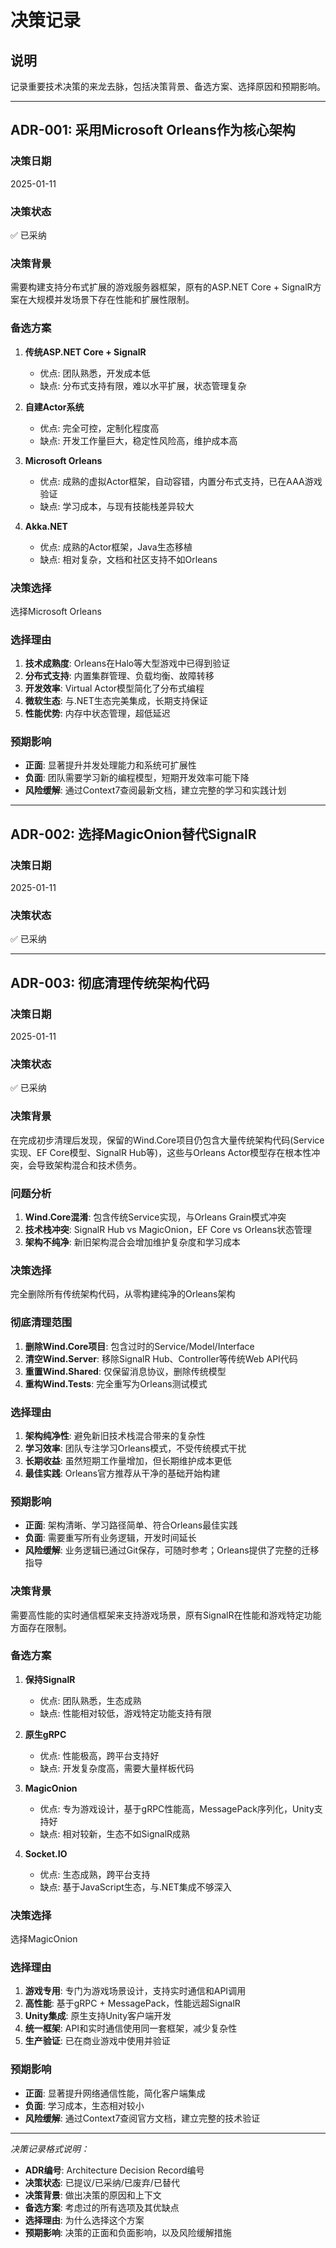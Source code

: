 # 决策记录

## 说明
记录重要技术决策的来龙去脉，包括决策背景、备选方案、选择原因和预期影响。

---

## ADR-001: 采用Microsoft Orleans作为核心架构

### 决策日期
2025-01-11

### 决策状态
✅ 已采纳

### 决策背景
需要构建支持分布式扩展的游戏服务器框架，原有的ASP.NET Core + SignalR方案在大规模并发场景下存在性能和扩展性限制。

### 备选方案
1. **传统ASP.NET Core + SignalR**
   - 优点: 团队熟悉，开发成本低
   - 缺点: 分布式支持有限，难以水平扩展，状态管理复杂

2. **自建Actor系统**
   - 优点: 完全可控，定制化程度高
   - 缺点: 开发工作量巨大，稳定性风险高，维护成本高

3. **Microsoft Orleans**
   - 优点: 成熟的虚拟Actor框架，自动容错，内置分布式支持，已在AAA游戏验证
   - 缺点: 学习成本，与现有技能栈差异较大

4. **Akka.NET**
   - 优点: 成熟的Actor框架，Java生态移植
   - 缺点: 相对复杂，文档和社区支持不如Orleans

### 决策选择
选择Microsoft Orleans

### 选择理由
1. **技术成熟度**: Orleans在Halo等大型游戏中已得到验证
2. **分布式支持**: 内置集群管理、负载均衡、故障转移
3. **开发效率**: Virtual Actor模型简化了分布式编程
4. **微软生态**: 与.NET生态完美集成，长期支持保证
5. **性能优势**: 内存中状态管理，超低延迟

### 预期影响
- **正面**: 显著提升并发处理能力和系统可扩展性
- **负面**: 团队需要学习新的编程模型，短期开发效率可能下降
- **风险缓解**: 通过Context7查阅最新文档，建立完整的学习和实践计划

---

## ADR-002: 选择MagicOnion替代SignalR

### 决策日期
2025-01-11

### 决策状态
✅ 已采纳

---

## ADR-003: 彻底清理传统架构代码

### 决策日期
2025-01-11

### 决策状态
✅ 已采纳

### 决策背景
在完成初步清理后发现，保留的Wind.Core项目仍包含大量传统架构代码(Service实现、EF Core模型、SignalR Hub等)，这些与Orleans Actor模型存在根本性冲突，会导致架构混合和技术债务。

### 问题分析
1. **Wind.Core混淆**: 包含传统Service实现，与Orleans Grain模式冲突
2. **技术栈冲突**: SignalR Hub vs MagicOnion，EF Core vs Orleans状态管理
3. **架构不纯净**: 新旧架构混合会增加维护复杂度和学习成本

### 决策选择
完全删除所有传统架构代码，从零构建纯净的Orleans架构

### 彻底清理范围
1. **删除Wind.Core项目**: 包含过时的Service/Model/Interface
2. **清空Wind.Server**: 移除SignalR Hub、Controller等传统Web API代码
3. **重置Wind.Shared**: 仅保留消息协议，删除传统模型
4. **重构Wind.Tests**: 完全重写为Orleans测试模式

### 选择理由
1. **架构纯净性**: 避免新旧技术栈混合带来的复杂性
2. **学习效率**: 团队专注学习Orleans模式，不受传统模式干扰
3. **长期收益**: 虽然短期工作量增加，但长期维护成本更低
4. **最佳实践**: Orleans官方推荐从干净的基础开始构建

### 预期影响
- **正面**: 架构清晰、学习路径简单、符合Orleans最佳实践
- **负面**: 需要重写所有业务逻辑，开发时间延长
- **风险缓解**: 业务逻辑已通过Git保存，可随时参考；Orleans提供了完整的迁移指导

### 决策背景
需要高性能的实时通信框架来支持游戏场景，原有SignalR在性能和游戏特定功能方面存在限制。

### 备选方案
1. **保持SignalR**
   - 优点: 团队熟悉，生态成熟
   - 缺点: 性能相对较低，游戏特定功能支持有限

2. **原生gRPC**
   - 优点: 性能极高，跨平台支持好
   - 缺点: 开发复杂度高，需要大量样板代码

3. **MagicOnion**
   - 优点: 专为游戏设计，基于gRPC性能高，MessagePack序列化，Unity支持好
   - 缺点: 相对较新，生态不如SignalR成熟

4. **Socket.IO**
   - 优点: 生态成熟，跨平台支持
   - 缺点: 基于JavaScript生态，与.NET集成不够深入

### 决策选择
选择MagicOnion

### 选择理由
1. **游戏专用**: 专门为游戏场景设计，支持实时通信和API调用
2. **高性能**: 基于gRPC + MessagePack，性能远超SignalR
3. **Unity集成**: 原生支持Unity客户端开发
4. **统一框架**: API和实时通信使用同一套框架，减少复杂性
5. **生产验证**: 已在商业游戏中使用并验证

### 预期影响
- **正面**: 显著提升网络通信性能，简化客户端集成
- **负面**: 学习成本，生态相对较小
- **风险缓解**: 通过Context7查阅官方文档，建立完整的技术验证

---

*决策记录格式说明：*
- **ADR编号**: Architecture Decision Record编号
- **决策状态**: 已提议/已采纳/已废弃/已替代
- **决策背景**: 做出决策的原因和上下文
- **备选方案**: 考虑过的所有选项及其优缺点
- **选择理由**: 为什么选择这个方案
- **预期影响**: 决策的正面和负面影响，以及风险缓解措施